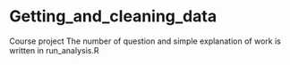 # Getting_and_cleaning_data
Course project
The number of question and simple explanation of work is written in run_analysis.R
